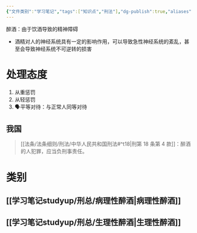 ```yaml
---
{"文件类别":"学习笔记","tags":["知识点","刑法"],"dg-publish":true,"aliases":["酒精中毒","⼄醇中毒"],"permalink":"/学习笔记studyup/刑总/醉酒/","dgPassFrontmatter":true,"created":"2024-11-01T21:45:39.239+08:00","updated":"2024-11-01T21:55:09.128+08:00"}
---
```


醉酒：由于饮酒导致的精神障碍
- 酒精对人的神经系统具有一定的影响作用，可以导致急性神经系统的紊乱，甚至会导致神经系统不可逆转的损害
# 处理态度
1. 从重惩罚
2. 从轻惩罚
3. 🗣️平等对待：与正常人同等对待
## 我国
> [[法条/法条细则/刑法/中华人民共和国刑法#^t18\|刑第 18 条第 4 款]]：醉酒的人犯罪，应当负刑事责任。
# 类别
## [[学习笔记studyup/刑总/病理性醉酒\|病理性醉酒]]
## [[学习笔记studyup/刑总/生理性醉酒\|生理性醉酒]]